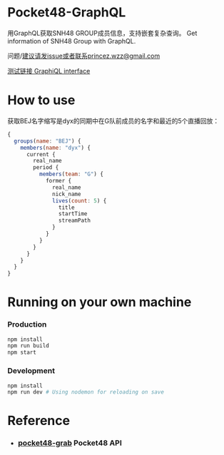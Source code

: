 # Pocket48-GraphQL
用GraphQL获取SNH48 GROUP成员信息，支持嵌套复杂查询。 Get information of SNH48 Group with GraphQL.

问题/建议请发issue或者联系princez.wzz@gmail.com

[测试链接 GraphiQL interface](http://pocket48-graphql.app.mikuzz.com/)

# How to use
获取BEJ名字缩写是dyx的同期中在G队前成员的名字和最近的5个直播回放：

```javascript
{
  groups(name: "BEJ") {
    members(name: "dyx") {
      current {
        real_name
        period {
          members(team: "G") {
            former {
              real_name
              nick_name
              lives(count: 5) {
                title
                startTime
                streamPath
              }
            }
          }
        }
      }
    }
  }
}
```

# Running on your own machine

### Production
```sh
npm install
npm run build
npm start
```

### Development
```sh
npm install
npm run dev # Using nodemon for reloading on save
```

# Reference
* ### [pocket48-grab](https://github.com/xsaiting/pocket48-grab/) Pocket48 API
